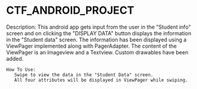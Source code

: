# CTF_ANDROID_PROJECT
   Description:
     This android app gets input from the user in the "Student info" screen and on clicking the "DISPLAY DATA" button displays the information in the "Student data" screen.
      The information has been displayed using a ViewPager implemented along with PagerAdapter. The content of the ViewPager is an Imageview  and a Textview.
      Custom drawables have been added.
      
    How To Use:
       Swipe to view the data in the "Student Data" screen.
       All four attributes will be displayed in ViewPager while swiping.
